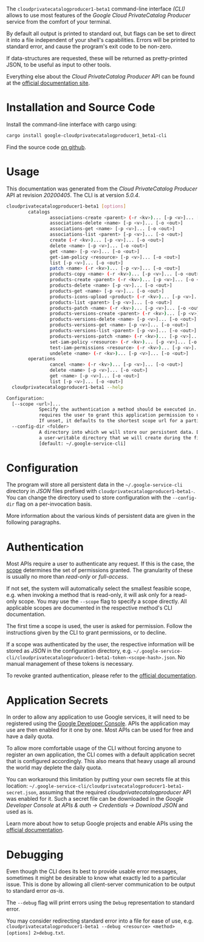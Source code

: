 <!---
DO NOT EDIT !
This file was generated automatically from 'src/generator/templates/cli/README.md.mako'
DO NOT EDIT !
-->
The `cloudprivatecatalogproducer1-beta1` command-line interface *(CLI)* allows to use most features of the *Google Cloud PrivateCatalog Producer* service from the comfort of your terminal.

By default all output is printed to standard out, but flags can be set to direct it into a file independent of your shell's
capabilities. Errors will be printed to standard error, and cause the program's exit code to be non-zero.

If data-structures are requested, these will be returned as pretty-printed JSON, to be useful as input to other tools.

Everything else about the *Cloud PrivateCatalog Producer* API can be found at the
[official documentation site](https://cloud.google.com/private-catalog/).

# Installation and Source Code

Install the command-line interface with cargo using:

```bash
cargo install google-cloudprivatecatalogproducer1_beta1-cli
```

Find the source code [on github](https://github.com/Byron/google-apis-rs/tree/main/gen/cloudprivatecatalogproducer1_beta1-cli).

# Usage

This documentation was generated from the *Cloud PrivateCatalog Producer* API at revision *20200405*. The CLI is at version *5.0.4*.

```bash
cloudprivatecatalogproducer1-beta1 [options]
        catalogs
                associations-create <parent> (-r <kv>)... [-p <v>]... [-o <out>]
                associations-delete <name> [-p <v>]... [-o <out>]
                associations-get <name> [-p <v>]... [-o <out>]
                associations-list <parent> [-p <v>]... [-o <out>]
                create (-r <kv>)... [-p <v>]... [-o <out>]
                delete <name> [-p <v>]... [-o <out>]
                get <name> [-p <v>]... [-o <out>]
                get-iam-policy <resource> [-p <v>]... [-o <out>]
                list [-p <v>]... [-o <out>]
                patch <name> (-r <kv>)... [-p <v>]... [-o <out>]
                products-copy <name> (-r <kv>)... [-p <v>]... [-o <out>]
                products-create <parent> (-r <kv>)... [-p <v>]... [-o <out>]
                products-delete <name> [-p <v>]... [-o <out>]
                products-get <name> [-p <v>]... [-o <out>]
                products-icons-upload <product> (-r <kv>)... [-p <v>]... [-o <out>]
                products-list <parent> [-p <v>]... [-o <out>]
                products-patch <name> (-r <kv>)... [-p <v>]... [-o <out>]
                products-versions-create <parent> (-r <kv>)... [-p <v>]... [-o <out>]
                products-versions-delete <name> [-p <v>]... [-o <out>]
                products-versions-get <name> [-p <v>]... [-o <out>]
                products-versions-list <parent> [-p <v>]... [-o <out>]
                products-versions-patch <name> (-r <kv>)... [-p <v>]... [-o <out>]
                set-iam-policy <resource> (-r <kv>)... [-p <v>]... [-o <out>]
                test-iam-permissions <resource> (-r <kv>)... [-p <v>]... [-o <out>]
                undelete <name> (-r <kv>)... [-p <v>]... [-o <out>]
        operations
                cancel <name> (-r <kv>)... [-p <v>]... [-o <out>]
                delete <name> [-p <v>]... [-o <out>]
                get <name> [-p <v>]... [-o <out>]
                list [-p <v>]... [-o <out>]
  cloudprivatecatalogproducer1-beta1 --help

Configuration:
  [--scope <url>]...
            Specify the authentication a method should be executed in. Each scope
            requires the user to grant this application permission to use it.
            If unset, it defaults to the shortest scope url for a particular method.
  --config-dir <folder>
            A directory into which we will store our persistent data. Defaults to
            a user-writable directory that we will create during the first invocation.
            [default: ~/.google-service-cli]

```

# Configuration

The program will store all persistent data in the `~/.google-service-cli` directory in *JSON* files prefixed with `cloudprivatecatalogproducer1-beta1-`.  You can change the directory used to store configuration with the `--config-dir` flag on a per-invocation basis.

More information about the various kinds of persistent data are given in the following paragraphs.

# Authentication

Most APIs require a user to authenticate any request. If this is the case, the [scope][scopes] determines the 
set of permissions granted. The granularity of these is usually no more than *read-only* or *full-access*.

If not set, the system will automatically select the smallest feasible scope, e.g. when invoking a
method that is read-only, it will ask only for a read-only scope. 
You may use the `--scope` flag to specify a scope directly. 
All applicable scopes are documented in the respective method's CLI documentation.

The first time a scope is used, the user is asked for permission. Follow the instructions given 
by the CLI to grant permissions, or to decline.

If a scope was authenticated by the user, the respective information will be stored as *JSON* in the configuration
directory, e.g. `~/.google-service-cli/cloudprivatecatalogproducer1-beta1-token-<scope-hash>.json`. No manual management of these tokens
is necessary.

To revoke granted authentication, please refer to the [official documentation][revoke-access].

# Application Secrets

In order to allow any application to use Google services, it will need to be registered using the 
[Google Developer Console][google-dev-console]. APIs the application may use are then enabled for it
one by one. Most APIs can be used for free and have a daily quota.

To allow more comfortable usage of the CLI without forcing anyone to register an own application, the CLI
comes with a default application secret that is configured accordingly. This also means that heavy usage
all around the world may deplete the daily quota.

You can workaround this limitation by putting your own secrets file at this location: 
`~/.google-service-cli/cloudprivatecatalogproducer1-beta1-secret.json`, assuming that the required *cloudprivatecatalogproducer* API 
was enabled for it. Such a secret file can be downloaded in the *Google Developer Console* at 
*APIs & auth -> Credentials -> Download JSON* and used as is.

Learn more about how to setup Google projects and enable APIs using the [official documentation][google-project-new].


# Debugging

Even though the CLI does its best to provide usable error messages, sometimes it might be desirable to know
what exactly led to a particular issue. This is done by allowing all client-server communication to be 
output to standard error *as-is*.

The `--debug` flag will print errors using the `Debug` representation to standard error.

You may consider redirecting standard error into a file for ease of use, e.g. `cloudprivatecatalogproducer1-beta1 --debug <resource> <method> [options] 2>debug.txt`.


[scopes]: https://developers.google.com/+/api/oauth#scopes
[revoke-access]: http://webapps.stackexchange.com/a/30849
[google-dev-console]: https://console.developers.google.com/
[google-project-new]: https://developers.google.com/console/help/new/
